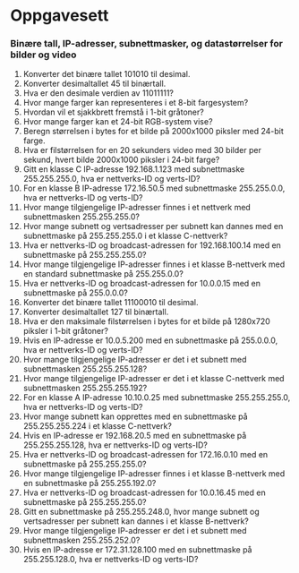 # Oppgavesett
### Binære tall, IP-adresser, subnettmasker, og datastørrelser for bilder og video

1. Konverter det binære tallet 101010 til desimal.
2. Konverter desimaltallet 45 til binærtall.
3. Hva er den desimale verdien av 11011111?
4. Hvor mange farger kan representeres i et 8-bit fargesystem?
5. Hvordan vil et sjakkbrett fremstå i 1-bit gråtoner?
6. Hvor mange farger kan et 24-bit RGB-system vise?
7. Beregn størrelsen i bytes for et bilde på 2000x1000 piksler med 24-bit farge.
8. Hva er filstørrelsen for en 20 sekunders video med 30 bilder per sekund, hvert bilde 2000x1000 piksler i 24-bit farge?
9. Gitt en klasse C IP-adresse 192.168.1.123 med subnettmaske 255.255.255.0, hva er nettverks-ID og verts-ID?
10. For en klasse B IP-adresse 172.16.50.5 med subnettmaske 255.255.0.0, hva er nettverks-ID og verts-ID?
11. Hvor mange tilgjengelige IP-adresser finnes i et nettverk med subnettmasken 255.255.255.0?
12. Hvor mange subnett og vertsadresser per subnett kan dannes med en subnettmaske på 255.255.255.0 i et klasse C-nettverk?
13. Hva er nettverks-ID og broadcast-adressen for 192.168.100.14 med en subnettmaske på 255.255.255.0?
14. Hvor mange tilgjengelige IP-adresser finnes i et klasse B-nettverk med en standard subnettmaske på 255.255.0.0?
15. Hva er nettverks-ID og broadcast-adressen for 10.0.0.15 med en subnettmaske på 255.0.0.0?
16. Konverter det binære tallet 11100010 til desimal.
17. Konverter desimaltallet 127 til binærtall.
18. Hva er den maksimale filstørrelsen i bytes for et bilde på 1280x720 piksler i 1-bit gråtoner?
19. Hvis en IP-adresse er 10.0.5.200 med en subnettmaske på 255.0.0.0, hva er nettverks-ID og verts-ID?
20. Hvor mange tilgjengelige IP-adresser er det i et subnett med subnettmasken 255.255.255.128?
21. Hvor mange tilgjengelige IP-adresser er det i et klasse C-nettverk med subnettmasken 255.255.255.192?
22. For en klasse A IP-adresse 10.10.0.25 med subnettmaske 255.255.255.0, hva er nettverks-ID og verts-ID?
23. Hvor mange subnett kan opprettes med en subnettmaske på 255.255.255.224 i et klasse C-nettverk?
24. Hvis en IP-adresse er 192.168.20.5 med en subnettmaske på 255.255.255.128, hva er nettverks-ID og verts-ID?
25. Hva er nettverks-ID og broadcast-adressen for 172.16.0.10 med en subnettmaske på 255.255.255.0?
26. Hvor mange tilgjengelige IP-adresser finnes i et klasse B-nettverk med en subnettmaske på 255.255.192.0?
27. Hva er nettverks-ID og broadcast-adressen for 10.0.16.45 med en subnettmaske på 255.255.255.0?
28. Gitt en subnettmaske på 255.255.248.0, hvor mange subnett og vertsadresser per subnett kan dannes i et klasse B-nettverk?
29. Hvor mange tilgjengelige IP-adresser er det i et subnett med subnettmasken 255.255.252.0?
30. Hvis en IP-adresse er 172.31.128.100 med en subnettmaske på 255.255.128.0, hva er nettverks-ID og verts-ID?
